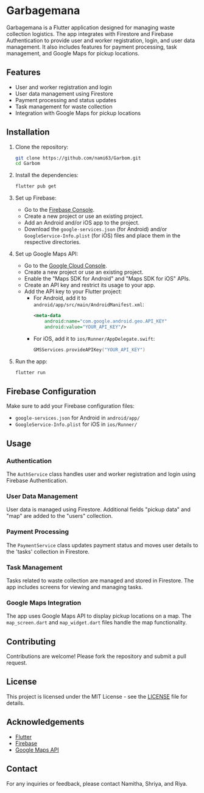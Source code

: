 # Garbagemana

Garbagemana is a Flutter application designed for managing waste collection logistics. The app integrates with Firestore and Firebase Authentication to provide user and worker registration, login, and user data management. It also includes features for payment processing, task management, and Google Maps for pickup locations.

## Features

- User and worker registration and login
- User data management using Firestore
- Payment processing and status updates
- Task management for waste collection
- Integration with Google Maps for pickup locations

## Installation

1. Clone the repository:
    ```bash
    git clone https://github.com/nami63/Garbom.git
    cd Garbom
    ```

2. Install the dependencies:
    ```bash
    flutter pub get
    ```

3. Set up Firebase:
    - Go to the [Firebase Console](https://console.firebase.google.com/).
    - Create a new project or use an existing project.
    - Add an Android and/or iOS app to the project.
    - Download the `google-services.json` (for Android) and/or `GoogleService-Info.plist` (for iOS) files and place them in the respective directories.

4. Set up Google Maps API:
    - Go to the [Google Cloud Console](https://console.cloud.google.com/).
    - Create a new project or use an existing project.
    - Enable the "Maps SDK for Android" and "Maps SDK for iOS" APIs.
    - Create an API key and restrict its usage to your app.
    - Add the API key to your Flutter project:
      - For Android, add it to `android/app/src/main/AndroidManifest.xml`:
        ```xml
        <meta-data
            android:name="com.google.android.geo.API_KEY"
            android:value="YOUR_API_KEY"/>
        ```
      - For iOS, add it to `ios/Runner/AppDelegate.swift`:
        ```swift
        GMSServices.provideAPIKey("YOUR_API_KEY")
        ```

5. Run the app:
    ```bash
    flutter run
    ```

## Firebase Configuration

Make sure to add your Firebase configuration files:

- `google-services.json` for Android in `android/app/`
- `GoogleService-Info.plist` for iOS in `ios/Runner/`

## Usage

### Authentication

The `AuthService` class handles user and worker registration and login using Firebase Authentication.

### User Data Management

User data is managed using Firestore. Additional fields "pickup data" and "map" are added to the "users" collection.

### Payment Processing

The `PaymentService` class updates payment status and moves user details to the 'tasks' collection in Firestore.

### Task Management

Tasks related to waste collection are managed and stored in Firestore. The app includes screens for viewing and managing tasks.

### Google Maps Integration

The app uses Google Maps API to display pickup locations on a map. The `map_screen.dart` and `map_widget.dart` files handle the map functionality.

## Contributing

Contributions are welcome! Please fork the repository and submit a pull request.

## License

This project is licensed under the MIT License - see the [LICENSE](LICENSE) file for details.

## Acknowledgements

- [Flutter](https://flutter.dev/)
- [Firebase](https://firebase.google.com/)
- [Google Maps API](https://developers.google.com/maps/documentation)

## Contact

For any inquiries or feedback, please contact Namitha, Shriya, and Riya.


